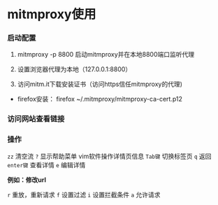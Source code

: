 # mitmproxy使用

### 启动配置

1. mitmproxy -p 8800
 启动mitmproxy并在本地8800端口监听代理

2. 设置浏览器代理为本地（127.0.0.1:8800）

3. 访问mitm.it下载安装证书（访问https信任mitmproxy的代理)
 * firefox安装： firefox ~/.mitmproxy/mitmproxy-ca-cert.p12 
 [](../assets/penetrating/install_cert.png)

### 访问网站查看链接

 [](../assets/penetrating/bing_urls.png)

### 操作

 ``zz`` 清空流
 ``?`` 显示帮助菜单
 vim软件操作详情页信息
 [](../assets/penetrating/mitmproxy_help.png)
 ``Tab键`` 切换标签页
 ``q`` 返回
 ``enter键`` 查看详情
 [](../assets/penetrating/mitmproxy_detail.png)
 ``e`` 编辑详情
 [](../assets/penetrating/mitmproxy_edit.png)

 **例如：修改url**

 [](../assets/penetrating/mitmproxy_editurl.png)

 ``r`` 重放，重新请求
 [](../assets/penetrating/mitmproxy_replay.png)
 ``f`` 设置过滤
 [](../assets/penetrating/mitmproxy_viewfilter.png)
 ``i`` 设置拦截条件
 [](../assets/penetrating/mitmproxy_intercept.png)
 ``a`` 允许请求

 
 
 
 
